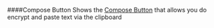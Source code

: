 ####Compose Button
Shows the [Compose Button](/buttons#button_compose) that allows you do encrypt and paste text via the clipboard
